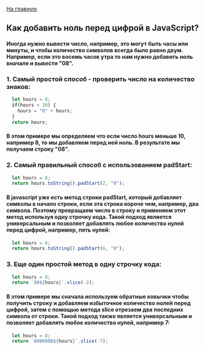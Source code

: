 [На главную](https://github.com/ShkredovDmitriy/javascript-notes/blob/main/README.md)

## Как добавить ноль перед цифрой в JavaScript?

#### Иногда нужно вывести число, например, это могут быть часы или минуты, и чтобы количество символов всегда было равно двум. Например, если это восемь часов утра то нам нужно добавить ноль вначале и вывести "08". 


### 1. Самый простой способ - проверить число на количество знаков: 

```js
  let hours = 8;
  if(hours < 10) {
    hours = "0" + hours;
  }
  return hours;
```

#### В этом примере мы определяем что если число hours меньше 10, например 8, то мы добавляем перед ней ноль. В результате мы получаем строку "08". 


### 2. Самый правильный способ с использованием padStart: 

```js
  let hours = 8;
  return hours.toString().padStart(2, "0");
```

#### В javascript уже есть метод строки padStart, который добавляет символы в начало строки, если эта строка короче чем, например, два символа. Поэтому превращаем число в строку и применяем этот метод используя одну строчку кода. Такой подход является универсальным и позволяет добавлять любое количество нулей перед цифрой, например, пять нулей: 

```js
  let hours = 8;
  return hours.toString().padStart(6, "0");
```


### 3. Еще один простой метод в одну строчку кода: 

```js
  let hours = 8;
  return `00${hours}`.slice(-2);
```

#### В этом примере мы сначала используем обратные ковычки чтобы получить строку и добавляем избыточное количество нолей перед цифрой, затем с помощью метода slice отрезаем два последних символа от строки. Такой подход также является универсальным и позволяет добавлять любое количество нулей, например 7: 

```js
  let hours = 8;
  return `0000000${hours}`.slice(-7);
```
